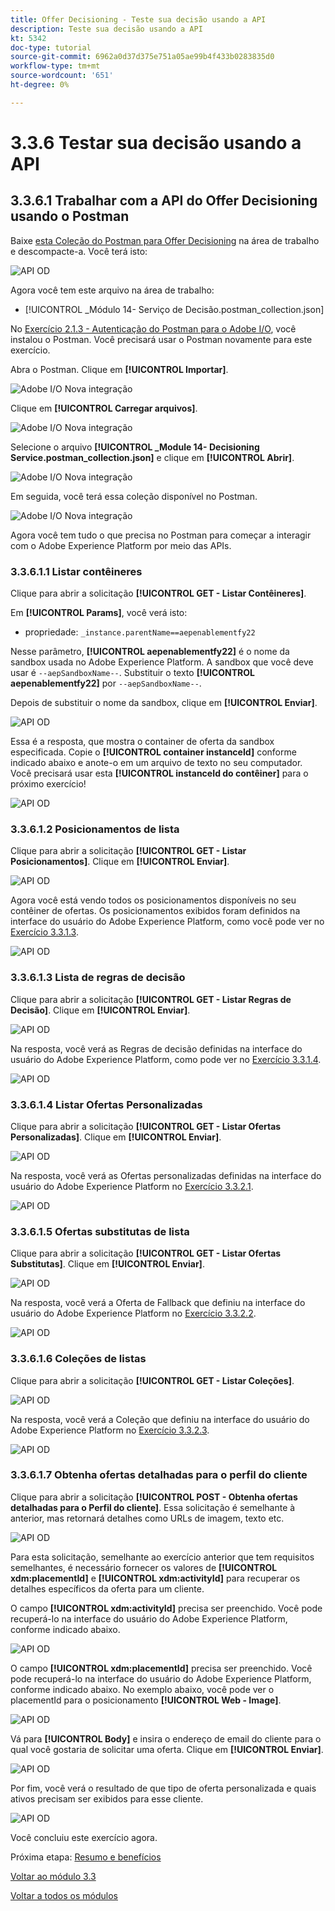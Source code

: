 ```yaml
---
title: Offer Decisioning - Teste sua decisão usando a API
description: Teste sua decisão usando a API
kt: 5342
doc-type: tutorial
source-git-commit: 6962a0d37d375e751a05ae99b4f433b0283835d0
workflow-type: tm+mt
source-wordcount: '651'
ht-degree: 0%

---
```


# 3.3.6 Testar sua decisão usando a API

## 3.3.6.1 Trabalhar com a API do Offer Decisioning usando o Postman

Baixe [esta Coleção do Postman para Offer Decisioning](./../../../assets/postman/postman_offer-decisioning.zip) na área de trabalho e descompacte-a. Você terá isto:

![API OD](./images/unzip.png)

Agora você tem este arquivo na área de trabalho:

- [!UICONTROL _Módulo 14- Serviço de Decisão.postman_collection.json]

No [Exercício 2.1.3 - Autenticação do Postman para o Adobe I/O](./../../../modules/rtcdp-b2c/module2.1/ex3.md), você instalou o Postman. Você precisará usar o Postman novamente para este exercício.

Abra o Postman. Clique em **[!UICONTROL Importar]**.

![Adobe I/O Nova integração](./images/postmanui.png)

Clique em **[!UICONTROL Carregar arquivos]**.

![Adobe I/O Nova integração](./images/pm1.png)

Selecione o arquivo **[!UICONTROL _Module 14- Decisioning Service.postman_collection.json]** e clique em **[!UICONTROL Abrir]**.

![Adobe I/O Nova integração](./images/pm2.png)

Em seguida, você terá essa coleção disponível no Postman.

![Adobe I/O Nova integração](./images/pm3.png)

Agora você tem tudo o que precisa no Postman para começar a interagir com o Adobe Experience Platform por meio das APIs.

### 3.3.6.1.1 Listar contêineres

Clique para abrir a solicitação **[!UICONTROL GET - Listar Contêineres]**.

Em **[!UICONTROL Params]**, você verá isto:

- propriedade: `_instance.parentName==aepenablementfy22`

Nesse parâmetro, **[!UICONTROL aepenablementfy22]** é o nome da sandbox usada no Adobe Experience Platform. A sandbox que você deve usar é `--aepSandboxName--`. Substituir o texto **[!UICONTROL aepenablementfy22]** por `--aepSandboxName--`.

Depois de substituir o nome da sandbox, clique em **[!UICONTROL Enviar]**.

![API OD](./images/api2.png)

Essa é a resposta, que mostra o container de oferta da sandbox especificada. Copie o **[!UICONTROL container instanceId]** conforme indicado abaixo e anote-o em um arquivo de texto no seu computador. Você precisará usar esta **[!UICONTROL instanceId do contêiner]** para o próximo exercício!

![API OD](./images/api3.png)

### 3.3.6.1.2 Posicionamentos de lista

Clique para abrir a solicitação **[!UICONTROL GET - Listar Posicionamentos]**. Clique em **[!UICONTROL Enviar]**.

![API OD](./images/api4.png)

Agora você está vendo todos os posicionamentos disponíveis no seu contêiner de ofertas. Os posicionamentos exibidos foram definidos na interface do usuário do Adobe Experience Platform, como você pode ver no [Exercício 3.3.1.3](./ex1.md).

![API OD](./images/api5.png)

### 3.3.6.1.3 Lista de regras de decisão

Clique para abrir a solicitação **[!UICONTROL GET - Listar Regras de Decisão]**. Clique em **[!UICONTROL Enviar]**.

![API OD](./images/api6.png)

Na resposta, você verá as Regras de decisão definidas na interface do usuário do Adobe Experience Platform, como pode ver no [Exercício 3.3.1.4](./ex1.md).

![API OD](./images/api7.png)

### 3.3.6.1.4 Listar Ofertas Personalizadas

Clique para abrir a solicitação **[!UICONTROL GET - Listar Ofertas Personalizadas]**. Clique em **[!UICONTROL Enviar]**.

![API OD](./images/api8.png)

Na resposta, você verá as Ofertas personalizadas definidas na interface do usuário do Adobe Experience Platform no [Exercício 3.3.2.1](./ex2.md).

![API OD](./images/api9.png)

### 3.3.6.1.5 Ofertas substitutas de lista

Clique para abrir a solicitação **[!UICONTROL GET - Listar Ofertas Substitutas]**. Clique em **[!UICONTROL Enviar]**.

![API OD](./images/api10.png)

Na resposta, você verá a Oferta de Fallback que definiu na interface do usuário do Adobe Experience Platform no [Exercício 3.3.2.2](./ex2.md).

![API OD](./images/api11.png)

### 3.3.6.1.6 Coleções de listas

Clique para abrir a solicitação **[!UICONTROL GET - Listar Coleções]**.

![API OD](./images/api12.png)

Na resposta, você verá a Coleção que definiu na interface do usuário do Adobe Experience Platform no [Exercício 3.3.2.3](./ex2.md).

![API OD](./images/api13.png)

### 3.3.6.1.7 Obtenha ofertas detalhadas para o perfil do cliente

Clique para abrir a solicitação **[!UICONTROL POST - Obtenha ofertas detalhadas para o Perfil do cliente]**. Essa solicitação é semelhante à anterior, mas retornará detalhes como URLs de imagem, texto etc.

![API OD](./images/api23.png)

Para esta solicitação, semelhante ao exercício anterior que tem requisitos semelhantes, é necessário fornecer os valores de **[!UICONTROL xdm:placementId]** e **[!UICONTROL xdm:activityId]** para recuperar os detalhes específicos da oferta para um cliente.

O campo **[!UICONTROL xdm:activityId]** precisa ser preenchido. Você pode recuperá-lo na interface do usuário do Adobe Experience Platform, conforme indicado abaixo.

![API OD](./images/activityid.png)

O campo **[!UICONTROL xdm:placementId]** precisa ser preenchido. Você pode recuperá-lo na interface do usuário do Adobe Experience Platform, conforme indicado abaixo. No exemplo abaixo, você pode ver o placementId para o posicionamento **[!UICONTROL Web - Image]**.

![API OD](./images/placementid.png)

Vá para **[!UICONTROL Body]** e insira o endereço de email do cliente para o qual você gostaria de solicitar uma oferta. Clique em **[!UICONTROL Enviar]**.

![API OD](./images/api24.png)

Por fim, você verá o resultado de que tipo de oferta personalizada e quais ativos precisam ser exibidos para esse cliente.

![API OD](./images/api25.png)

Você concluiu este exercício agora.

Próxima etapa: [Resumo e benefícios](./summary.md)

[Voltar ao módulo 3.3](./offer-decisioning.md)

[Voltar a todos os módulos](./../../../overview.md)
